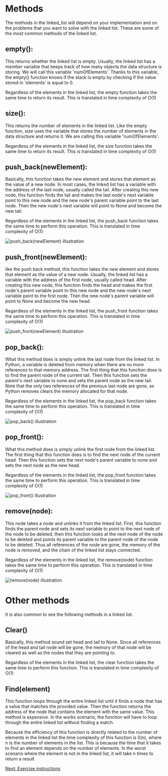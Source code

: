 # Methods 

The methods in the linked_list will depend on your implementation and on the problems that you want to solve with the linked list. These are some of the most common methods of the linked list. 

## empty():

This returns whether the linked list is empty. Usually, the linked list has a member variable that keeps track of how many objects the data structure is storing. We will call this variable 'numOfElements'. Thanks to this variable, the empty() function knows if the stack is empty by checking if the value stored in  'elements' is equal to 0. 

Regardless of the elements in the linked list, the empty function takes the same time to return its result. This is translated in time complexity of O(1)

## size(): 

This returns the number of elements in the linked list. Like the empty function, size uses the variable that stores the number of elements in the data structure and returns it. We are calling this variable 'numOfElements'. 

Regardless of the elements in the linked list, the size function takes the same time to return its result. This is translated in time complexity of O(1)

## push_back(newElement):

Basically, this function takes the new element and stores that element as the value of a new node. In most cases, the linked list has a variable with the address of the last node, usually called the tail. After creating this new node, this function finds the tail and makes the last node's next variable point to this new node and the new node's parent variable point to the last node. Then the new node's next variable will point to None and become the new tail. 

Regardless of the elements in the linked list, the push_back function takes the same time to perform this operation. This is translated in time complexity of O(1)


![push_back(newElement) illustration](https://raw.githubusercontent.com/solemnefi153/Data-Structures-Tutorial/master/Resources/Picture_Files/linked_list_push_back.png)


## push_front(newElement):

like the push back method, this function takes the new element and stores that element as the value of a new node. Usually, the linked list has a variable with the address of the first node, usually called head. After creating this new node, this function finds the head and makes the first node's parent variable point to this new node and the new node's next variable point to the first node. Then the new node's parent variable will point to None and become the new head. 

Regardless of the elements in the linked list, the push_front function takes the same time to perform this operation. This is translated in time complexity of O(1)


![push_front(newElement) illustration](https://raw.githubusercontent.com/solemnefi153/Data-Structures-Tutorial/master/Resources/Picture_Files/linked_list_push_front.png)



## pop_back():
What this method does is simply unlink the last node from the linked list. In Python, a variable is deleted from memory when there are no more references to that memory address. The first thing that this function does is to find the parent node of the current tail. Then this function sets the parent's next variable to none and sets the parent node as the new tail. Note that the only two references of the previous last node are gone, so Python removes clears the memory allocated for that node.  

Regardless of the elements in the linked list, the pop_back function takes the same time to perform this operation. This is translated in time complexity of O(1)


![pop_back() illustration](https://raw.githubusercontent.com/solemnefi153/Data-Structures-Tutorial/master/Resources/Picture_Files/linked_list_pop_back.png)


## pop_front():
What this method does is simply unlink the first node from the linked list. The first thing that this function does is to find the next node of the current head. Then this function sets the next node's parent variable to none and sets the next node as the new head. 

Regardless of the elements in the linked list, the pop_front function takes the same time to perform this operation. This is translated in time complexity of O(1)

![pop_front() illustration](https://raw.githubusercontent.com/solemnefi153/Data-Structures-Tutorial/master/Resources/Picture_Files/linked_list_pop_front.png)


## remove(node):
This node takes a node and unlinks it from the linked list. First, this function finds the parent node and sets its next variable to point to the next node of the node to be deleted. then this function looks at the next node of the node to be deleted and points its parent variable to the parent node of the node to be deleted. Thus all references of the node are gone, the memory of the node is removed, and the chain of the linked list stays connected. 

Regardless of the elements in the linked list, the remove(node) function takes the same time to perform this operation. This is translated in time complexity of O(1)


![remove(node) illustration](https://raw.githubusercontent.com/solemnefi153/Data-Structures-Tutorial/master/Resources/Picture_Files/linked_list_remove.png)



# Other methods

It is also common to see the following methods in a linked list. 

## Clear()
Basically, this method sound set head and tail to None. Since all references of the head and tail node will be gone, the memory of that node will be cleared as well as the nodes that they are pointing to. 

Regardless of the elements in the linked list, the clear function takes the same time to perform this function. This is translated in time complexity of O(1)


## Find(element)
This function loops through the entire linked list until it finds a node that has a value that matches the provided value. Then the function returns the address of the node that contains the element with the same value. This method is expensive. In the works scenario, the function will have to loop through the entire linked list without finding a match. 

Because the efficiency of this function is directly related to the number of elements in the linked list the time complexity of this function is 0(n), where n is the number of elements in the list. This is because the time that it takes to find an element depends on the number of elements. In the worst scenario where the element is not in the linked list, it will take n times to return a result


[Next: Exercise instructions](./4.2.3-Exercise_Instructions.md)




